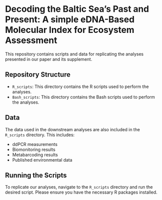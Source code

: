 # Decoding the Baltic Sea’s Past and Present: A simple eDNA-Based Molecular Index for Ecosystem Assessment

This repository contains scripts and data for replicating the analyses presented in our paper and its supplement.

## Repository Structure

- `R_scripts`: This directory contains the R scripts used to perform the analyses.
- `Bash_scripts`: This directory contains the Bash scripts used to perform the analyses.


## Data

The data used in the downstream analyses are also included in the `R_scripts` directory. This includes:

- ddPCR measurements
- Biomonitoring results
- Metabarcoding results
- Published environmental data

## Running the Scripts

To replicate our analyses, navigate to the `R_scripts` directory and run the desired script. Please ensure you have the necessary R packages installed.
